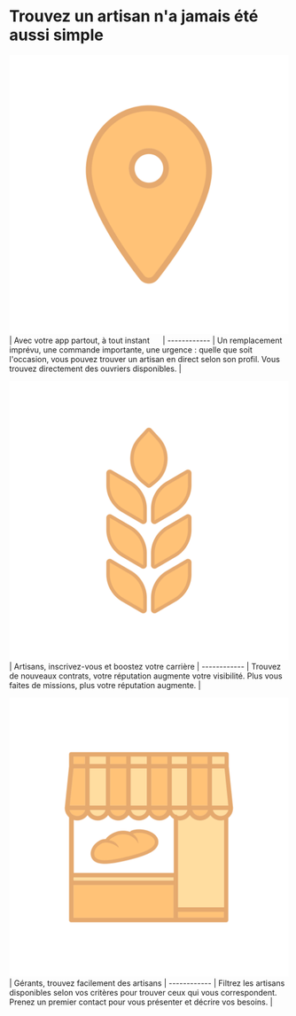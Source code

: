 # Trouvez un artisan n'a jamais été aussi simple

![Image of location](./img/localise_icon.svg) |
Avec votre app partout, à tout instant &nbsp;&nbsp;&nbsp;&nbsp; |
------------ |
Un remplacement imprévu, une commande importante, une urgence : quelle que soit l'occasion, vous pouvez trouver un artisan en direct selon son profil. Vous trouvez directement des ouvriers disponibles. |

![Image of wheat](./img/wheat_icon.svg) |
Artisans, inscrivez-vous et boostez votre carrière |
------------ |
Trouvez de nouveaux contrats, votre réputation augmente votre visibilité. Plus vous faites de missions, plus votre réputation augmente. |

![Image of shop](./img/shop_icon.svg) |
Gérants, trouvez facilement des artisans |
------------ |
Filtrez les artisans disponibles selon vos critères pour trouver ceux qui vous correspondent. Prenez un premier contact pour vous présenter et décrire vos besoins. |
